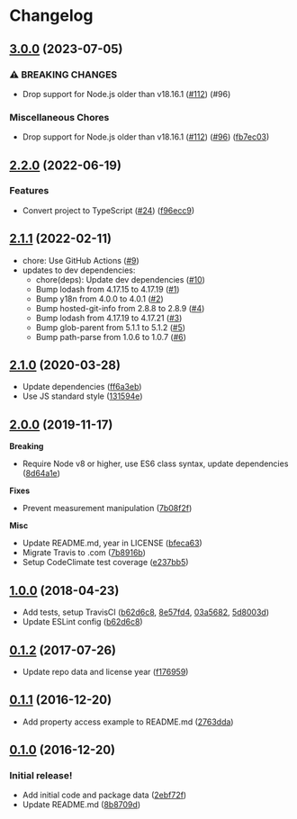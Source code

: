 # Changelog

## [3.0.0](https://github.com/meyfa/measure-stream/compare/v2.2.0...v3.0.0) (2023-07-05)


### ⚠ BREAKING CHANGES

* Drop support for Node.js older than v18.16.1 ([#112](https://github.com/meyfa/measure-stream/issues/112)) (#96)

### Miscellaneous Chores

* Drop support for Node.js older than v18.16.1 ([#112](https://github.com/meyfa/measure-stream/issues/112)) ([#96](https://github.com/meyfa/measure-stream/issues/96)) ([fb7ec03](https://github.com/meyfa/measure-stream/commit/fb7ec03fcfc8981aafb7315bd5c3079ed7695dc8))

## [2.2.0](https://github.com/meyfa/measure-stream/compare/v2.1.1...v2.2.0) (2022-06-19)


### Features

* Convert project to TypeScript ([#24](https://github.com/meyfa/measure-stream/issues/24)) ([f96ecc9](https://github.com/meyfa/measure-stream/commit/f96ecc9ef72be6e5f689669e6a76cb042843495d))

## [2.1.1](https://github.com/meyfa/measure-stream/compare/v2.1.0...v2.1.1) (2022-02-11)

* chore: Use GitHub Actions ([#9](https://github.com/meyfa/measure-stream/pull/9))
* updates to dev dependencies:
  * chore(deps): Update dev dependencies ([#10](https://github.com/meyfa/measure-stream/pull/10))
  * Bump lodash from 4.17.15 to 4.17.19 ([#1](https://github.com/meyfa/measure-stream/pull/1))
  * Bump y18n from 4.0.0 to 4.0.1 ([#2](https://github.com/meyfa/measure-stream/pull/2))
  * Bump hosted-git-info from 2.8.8 to 2.8.9 ([#4](https://github.com/meyfa/measure-stream/pull/4))
  * Bump lodash from 4.17.19 to 4.17.21 ([#3](https://github.com/meyfa/measure-stream/pull/3))
  * Bump glob-parent from 5.1.1 to 5.1.2 ([#5](https://github.com/meyfa/measure-stream/pull/5))
  * Bump path-parse from 1.0.6 to 1.0.7 ([#6](https://github.com/meyfa/measure-stream/pull/6))


## [2.1.0](https://github.com/meyfa/measure-stream/compare/v2.0.0...v2.1.0) (2020-03-28)

* Update dependencies ([ff6a3eb](https://github.com/meyfa/measure-stream/commit/ff6a3eb300d11888a6ec960b67c6bdc05387ee59))
* Use JS standard style ([131594e](https://github.com/meyfa/measure-stream/commit/131594ec4baca83627c8b32231640ee6be703ec7))


## [2.0.0](https://github.com/meyfa/measure-stream/compare/v1.0.0...v2.0.0) (2019-11-17)

**Breaking**

- Require Node v8 or higher, use ES6 class syntax, update dependencies ([8d64a1e](https://github.com/meyfa/measure-stream/commit/8d64a1ec5b3b06f6ff4c85ea369afdd3a55e7401))

**Fixes**

- Prevent measurement manipulation ([7b08f2f](https://github.com/meyfa/measure-stream/commit/7b08f2f6282ad3046ca09337dbfb98ab524679e8))

**Misc**

- Update README.md, year in LICENSE ([bfeca63](https://github.com/meyfa/measure-stream/commit/bfeca638dfec420b011b3051a41b56bd5f380d01))
- Migrate Travis to .com ([7b8916b](https://github.com/meyfa/measure-stream/commit/7b8916b6384c2524da6d5d1af665c3ab1c1221b9))
- Setup CodeClimate test coverage ([e237bb5](https://github.com/meyfa/measure-stream/commit/e237bb55f169511ca0057e50dfc29f716e7d55a5))


## [1.0.0](https://github.com/meyfa/measure-stream/compare/v0.1.2...v1.0.0) (2018-04-23)

* Add tests, setup TravisCI ([b62d6c8](https://github.com/meyfa/measure-stream/commit/b62d6c87ea80af586958cb07105379efd29b5ca1), [8e57fd4](https://github.com/meyfa/measure-stream/commit/8e57fd49f6af97a3700ef455fb685c72b1463a9a), [03a5682](https://github.com/meyfa/measure-stream/commit/03a568263b069625209aadad4e418ca11c6d68bd), [5d8003d](https://github.com/meyfa/measure-stream/commit/5d8003d10ab7eaf3cfd8346d9966fbafb69091aa))
* Update ESLint config ([b62d6c8](https://github.com/meyfa/measure-stream/commit/b62d6c87ea80af586958cb07105379efd29b5ca1))


## [0.1.2](https://github.com/meyfa/measure-stream/compare/v0.1.1...v0.1.2) (2017-07-26)

* Update repo data and license year ([f176959](https://github.com/meyfa/measure-stream/commit/f176959e1ec0b6ff5ad2b11125f8f16ac31f605a))


## [0.1.1](https://github.com/meyfa/measure-stream/compare/v0.1.0...v0.1.1) (2016-12-20)

- Add property access example to README.md ([2763dda](https://github.com/meyfa/measure-stream/commit/2763dda44289c5083988502c5c2553011499cfcd))


## [0.1.0](https://github.com/meyfa/measure-stream/compare/va399e041edfc3b6fed964502d26e2b766aa3216e...v0.1.0) (2016-12-20)

### Initial release!
- Add initial code and package data ([2ebf72f](https://github.com/meyfa/measure-stream/commit/2ebf72f8be350e8992040cac43b025169ed134a7))
- Update README.md ([8b8709d](https://github.com/meyfa/measure-stream/commit/8b8709de14e9c3ebaca2b225dfd136cee23761de))
